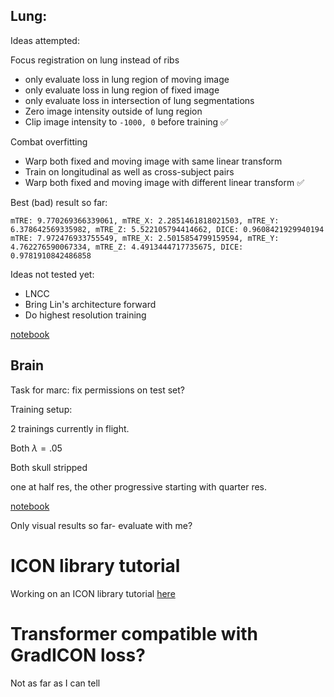 ## Lung:

Ideas attempted:

Focus registration on lung instead of ribs

- only evaluate loss in lung region of moving image
- only evaluate loss in lung region of fixed image
- only evaluate loss in intersection of lung segmentations
- Zero image intensity outside of lung region
- Clip image intensity to `-1000, 0` before training ✅ 

Combat overfitting

- Warp both fixed and moving image with same linear transform
- Train on longitudinal as well as cross-subject pairs
- Warp both fixed and moving image with different linear transform ✅ 

Best (bad) result so far:

```
mTRE: 9.770269366339061, mTRE_X: 2.2851461818021503, mTRE_Y: 6.378642569335982, mTRE_Z: 5.522105794414662, DICE: 0.9608421929940194
mTRE: 7.972476933755549, mTRE_X: 2.5015854799159594, mTRE_Y: 4.762276590067334, mTRE_Z: 4.4913444717735675, DICE: 0.9781910842486858
```

Ideas not tested yet:

- LNCC
- Bring Lin's architecture forward
- Do highest resolution training

[notebook](https://github.com/HastingsGreer/ICON_lung/blob/similarity_in_lung/notebooks/eval_dirlab.ipynb)

## Brain

Task for marc: fix permissions on test set?

Training setup:

2 trainings currently in flight. 

Both $\lambda = .05$

Both skull stripped

one at half res, the other progressive starting with quarter res.

[notebook](https://github.com/HastingsGreer/InverseConsistency/blob/brain/notebooks/brain.ipynb)

Only visual results so far- evaluate with me?


# ICON library tutorial

Working on an ICON library tutorial [here](/ICON_SVF_tutorial)

# Transformer compatible with GradICON loss?

Not as far as I can tell

